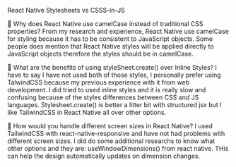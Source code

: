 React Native Stylesheets vs CSSS-in-JS

📌 Why does React Native use camelCase instead of traditional CSS properties?
From my research and experience, React Native use camelCase for styling because it has to be consistent to JavaScript objects. Some people does mention that React Native styles will be applied directly to JavaScript objects therefore the styles should be in camelCase.

📌 What are the benefits of using styleSheet.create() over Inline Styles?
I have to say I have not used both of those styles, I personally prefer using TalwindCSS because my previous experience with it from web development. I did tried to used inline styles and it is really slow and confusing because of the styles differences between CSS and JS languages. Stylesheet.create() is better a litter bit with structured jsx but I like TailwindCSS in React Native all over other options.

📌 How would you handle different screen sizes in React Native?
I used TailwindCSS with react-native-responsive and have not had problems with different screen sizes. I did do some additional researchs to know what other options and they are: useWindowDimensions() from react native. THis can help the design automatically updates on dimension changes.